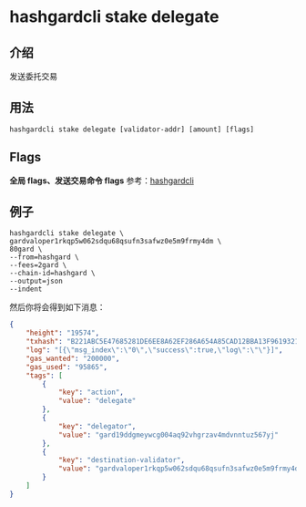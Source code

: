 # hashgardcli stake delegate

## 介绍

发送委托交易

## 用法

```shell
hashgardcli stake delegate [validator-addr] [amount] [flags]
```

## Flags

**全局 flags、发送交易命令 flags** 参考：[hashgardcli](../README.md)

## 例子

```shell
hashgardcli stake delegate \
gardvaloper1rkqp5w062sdqu68qsufn3safwz0e5m9frmy4dm \
80gard \
--from=hashgard \
--fees=2gard \
--chain-id=hashgard \
--output=json
--indent
```

然后你将会得到如下消息：

```json
{
    "height": "19574",
    "txhash": "B221ABC5E47685281DE6EE8A62EF286A654A85CAD12BBA13F961932129C4A271",
    "log": "[{\"msg_index\":\"0\",\"success\":true,\"log\":\"\"}]",
    "gas_wanted": "200000",
    "gas_used": "95865",
    "tags": [
        {
            "key": "action",
            "value": "delegate"
        },
        {
            "key": "delegator",
            "value": "gard19ddgmeywcg004aq92vhgrzav4mdvnntuz567yj"
        },
        {
            "key": "destination-validator",
            "value": "gardvaloper1rkqp5w062sdqu68qsufn3safwz0e5m9frmy4dm"
        }
    ]
}
```
